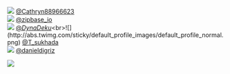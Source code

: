 
 ![](http://pbs.twimg.com/profile_images/1391691331324370944/OA_DGqpC_normal.jpg) [@Cathryn88966623](https://twitter.com/Cathryn88966623)<br>![](http://pbs.twimg.com/profile_images/1341146056613105665/W9K9_aI6_normal.jpg) [@zipbase_io](https://twitter.com/zipbase_io)<br>![](http://pbs.twimg.com/profile_images/1431206072455467008/NcSrE2Fv_normal.jpg) [@_DynaDeku_](https://twitter.com/_DynaDeku_)<br>![](http://abs.twimg.com/sticky/default_profile_images/default_profile_normal.png) [@T_sukhada](https://twitter.com/T_sukhada)<br>![](http://pbs.twimg.com/profile_images/1261076357305466881/JaAvt6vj_normal.jpg) [@danieldigriz](https://twitter.com/danieldigriz)<br> 

![](https://visitor-badge.laobi.icu/badge?page_id=ponder)
